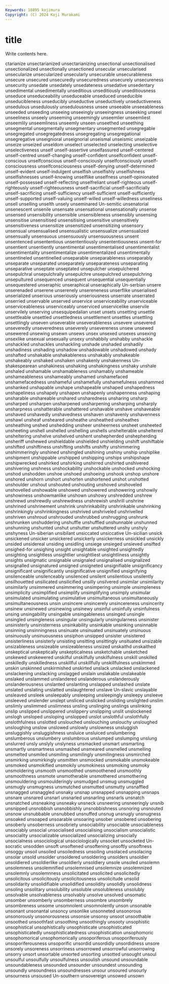 ```yaml
---
Keywords: 18895 kojimura
Copyright: (C) 2024 Koji Murakami
---
```


# title

Write contents here.



ctarianize unsectarianized unsectarianizing unsectional unsectionalised unsectionalized
unsectionally unsectioned unsecular unsecularised unsecularize unsecularized unsecularly unsecurable unsecurableness unsecure
unsecured unsecuredly unsecuredness unsecurely unsecureness unsecurity unsedate unsedately unsedateness unsedative
unsedentary unsedimental unsedimentally unseditious unseditiously unseditiousness unseduce unseduceability unseduceable unseduced
unseducible unseducibleness unseducibly unseductive unseductively unseductiveness unsedulous unsedulously unsedulousness unsee
unseeable unseeableness unseeded unseeding unseeing unseeingly unseeingness unseeking unseel unseeliness
unseely unseeming unseemingly unseemlier unseemliest unseemlily unseemliness unseemly unseen unseethed
unseething unsegmental unsegmentally unsegmentary unsegmented unsegregable unsegregated unsegregatedness unsegregating unsegregational
unsegregative unseignioral unseignorial unseismal unseismic unseizable unseize unseized unseldom unselect
unselected unselecting unselective unselectiveness unself unself-assertive unselfassured unself-centered unself-centred unself-changing
unself-confident unselfconfident unself-conscious unselfconscious unself-consciously unselfconsciously unself-consciousness unselfconsciousness unself-denying unself-determined
unself-evident unself-indulgent unselfish unselfishly unselfishness unselfishnesses unself-knowing unselflike unselfness unself-opinionated
unself-possessed unself-reflecting unselfreliant unself-righteous unself-righteously unself-righteousness unself-sacrificial unself-sacrificially unself-sacrificing unself-sufficiency
unself-sufficient unself-sufficiently unself-supported unself-valuing unself-willed unself-willedness unseliness unsell unselling unselth
unsely unseminared Un-semitic unsenatorial unsenescent unsenile unsensate unsensational unsensationally unsense
unsensed unsensibility unsensible unsensibleness unsensibly unsensing unsensitise unsensitised unsensitising unsensitive
unsensitively unsensitiveness unsensitize unsensitized unsensitizing unsensory unsensual unsensualised unsensualistic unsensualize
unsensualized unsensually unsensuous unsensuously unsensuousness unsent unsentenced unsententious unsententiously unsententiousness
unsent-for unsentient unsentiently unsentimental unsentimentalised unsentimentalist unsentimentality unsentimentalize unsentimentalized unsentimentally
unsentineled unsentinelled unseparable unseparableness unseparably unseparate unseparated unseparately unseparateness unseparating
unseparative unseptate unseptated unsepulcher unsepulchered unsepulchral unsepulchrally unsepulchre unsepulchred unsepulchring
unsepultured unsequenced unsequent unsequential unsequentially unsequestered unseraphic unseraphical unseraphically Un-serbian
unsere unserenaded unserene unserenely unsereneness unserflike unserialised unserialized unserious unseriously
unseriousness unserrate unserrated unserried unservable unserved unservice unserviceability unserviceable unserviceableness
unserviceably unserviced unservicelike unservile unservilely unserving unsesquipedalian unset unsets unsetting
unsettle unsettleable unsettled unsettledness unsettlement unsettles unsettling unsettlingly unseven unseverable
unseverableness unsevere unsevered unseveredly unseveredness unseverely unsevereness unsew unsewed unsewered
unsewing unsewn unsews unsex unsexed unsexes unsexing unsexlike unsexual unsexually
unsexy unshabbily unshabby unshackle unshackled unshackles unshackling unshade unshaded unshadily
unshadiness unshading unshadow unshadowable unshadowed unshady unshafted unshakable unshakableness unshakably
unshakeable unshakeably unshaked unshaken unshakenly unshakenness Un-shakespearean unshakiness unshaking unshakingness
unshaky unshale unshaled unshamable unshamableness unshamably unshameable unshameableness unshameably unshamed
unshamefaced unshamefacedness unshameful unshamefully unshamefulness unshammed unshanked unshapable unshape unshapeable
unshaped unshapedness unshapeliness unshapely unshapen unshapenly unshapenness unshaping unsharable unshareable
unshared unsharedness unsharing unsharp unsharped unsharpen unsharpened unsharpening unsharping unsharply
unsharpness unshatterable unshattered unshavable unshave unshaveable unshaved unshavedly unshavedness unshaven
unshavenly unshavenness unshawl unsheaf unsheared unsheathe unsheathed unsheathes unsheathing unshed
unshedding unsheer unsheerness unsheet unsheeted unsheeting unshell unshelled unshelling unshells
unshelterable unsheltered unsheltering unshelve unshelved unshent unshepherded unshepherding unsheriff unshewed
unshieldable unshielded unshielding unshift unshiftable unshifted unshiftiness unshifting unshifts unshifty
unshimmering unshimmeringly unshined unshingled unshining unshiny unship unshiplike unshipment unshippable
unshipped unshipping unships unshipshape unshipwrecked unshirked unshirking unshirred unshirted unshivered
unshivering unshness unshockability unshockable unshocked unshocking unshod unshodden unshoe unshoed
unshoeing unshook unshop unshore unshored unshorn unshort unshorten unshortened unshot
unshotted unshoulder unshout unshouted unshouting unshoved unshoveled unshovelled unshowable unshowed
unshowered unshowering unshowily unshowiness unshowmanlike unshown unshowy unshredded unshrew unshrewd
unshrewdly unshrewdness unshrewish unshrill unshrine unshrined unshrinement unshrink unshrinkability unshrinkable
unshrinking unshrinkingly unshrinkingness unshrived unshriveled unshrivelled unshriven unshroud unshrouded unshrubbed
unshrugging unshrunk unshrunken unshuddering unshuffle unshuffled unshunnable unshunned unshunning unshunted
unshut unshutter unshuttered unshy unshyly unshyness Un-siberian unsibilant unsiccated unsiccative
Un-sicilian unsick unsickened unsicker unsickered unsickerly unsickerness unsickled unsickly unsided
unsidereal unsiding unsidling unsiege unsieged unsieved unsifted unsighed-for unsighing unsight
unsightable unsighted unsightedly unsighting unsightless unsightlier unsightliest unsightliness unsightly unsights
unsigmatic unsignable unsignaled unsignalised unsignalized unsignalled unsignatured unsigned unsigneted unsignifiable
unsignificancy unsignificant unsignificantly unsignificative unsignified unsignifying unsilenceable unsilenceably unsilenced unsilent
unsilentious unsilently unsilhouetted unsilicated unsilicified unsilly unsilvered unsimilar unsimilarity unsimilarly
unsimmered unsimmering unsimpering unsimple unsimpleness unsimplicity unsimplified unsimplify unsimplifying unsimply
unsimular unsimulated unsimulating unsimulative unsimultaneous unsimultaneously unsimultaneousness unsin unsincere unsincerely
unsincereness unsincerity unsinew unsinewed unsinewing unsinewy unsinful unsinfully unsinfulness unsing
unsingability unsingable unsingableness unsinged unsingle unsingled unsingleness unsingular unsingularly unsingularness
unsinister unsinisterly unsinisterness unsinkability unsinkable unsinking unsinnable unsinning unsinningness unsinuate
unsinuated unsinuately unsinuous unsinuously unsinuousness unsiphon unsipped unsister unsistered unsisterliness
unsisterly unsisting unsitting unsittingly unsituated unsizable unsizableness unsizeable unsizeableness unsized
unskaithd unskaithed unskeptical unskeptically unskepticalness unsketchable unsketched unskewed unskewered unskilful
unskilfully unskilfulness unskill unskilled unskilledly unskilledness unskillful unskillfully unskillfulness unskimmed
unskin unskinned unskirmished unskirted unslack unslacked unslackened unslackening unslacking unslagged
unslain unslakable unslakeable unslaked unslammed unslandered unslanderous unslanderously unslanderousness unslanted
unslanting unslapped unslashed unslate unslated unslating unslatted unslaughtered unslave Un-slavic
unslayable unsleaved unsleek unsleepably unsleeping unsleepingly unsleepy unsleeve unsleeved unslender
unslept unsliced unslicked unsliding unslighted unslim unslimly unslimmed unslimness unsling
unslinging unslings unslinking unslip unslipped unslippered unslippery unslipping unslit unslockened
unslogh unsloped unsloping unslopped unslot unslothful unslothfully unslothfulness unslotted unslouched
unslouching unslouchy unsloughed unsloughing unslow unslowed unslowly unslowness unsluggish unsluggishly
unsluggishness unsluice unsluiced unslumbering unslumberous unslumbery unslumbrous unslumped unslumping unslung
unslurred unsly unslyly unslyness unsmacked unsmart unsmarting unsmartly unsmartness unsmashed
unsmeared unsmelled unsmelling unsmelted unsmiled unsmiling unsmilingly unsmilingness unsmirched unsmirking
unsmirkingly unsmitten unsmocked unsmokable unsmokeable unsmoked unsmokified unsmokily unsmokiness unsmoking
unsmoky unsmoldering unsmooth unsmoothed unsmoothened unsmoothly unsmoothness unsmote unsmotherable unsmothered
unsmothering unsmouldering unsmoulderingly unsmudged unsmug unsmuggled unsmugly unsmugness unsmutched unsmutted
unsmutty unsnaffled unsnagged unsnaggled unsnaky unsnap unsnapped unsnapping unsnaps unsnare
unsnared unsnarl unsnarled unsnarling unsnarls unsnatch unsnatched unsneaking unsneaky unsneck
unsneering unsneeringly unsnib unsnipped unsnobbish unsnobbishly unsnobbishness unsnoring unsnouted unsnow
unsnubbable unsnubbed unsnuffed unsnug unsnugly unsnugness unsoaked unsoaped unsoarable unsoaring
unsober unsobered unsobering unsoberly unsoberness unsobriety unsociability unsociable unsociableness unsociably
unsocial unsocialised unsocialising unsocialism unsocialistic unsociality unsocializable unsocialized unsocializing unsocially
unsocialness unsociological unsociologically unsocket unsocketed Un-socratic unsodden unsoft unsoftened unsoftening
unsoftly unsoftness unsoggy unsoil unsoiled unsoiledness unsoiling unsolaced unsolacing unsolar
unsold unsolder unsoldered unsoldering unsolders unsoldier unsoldiered unsoldierlike unsoldierly unsoldiery
unsole unsoled unsolemn unsolemness unsolemnified unsolemnised unsolemnize unsolemnized unsolemnly unsolemnness
unsolicitated unsolicited unsolicitedly unsolicitous unsolicitously unsolicitousness unsolicitude unsolid unsolidarity unsolidifiable
unsolidified unsolidity unsolidly unsolidness unsoling unsolitary unsolubility unsoluble unsolubleness unsolubly
unsolvable unsolvableness unsolvably unsolve unsolved unsomatic unsomber unsomberly unsomberness unsombre
unsombrely unsombreness unsome unsomnolent unsomnolently unson unsonable unsonant unsonantal unsoncy
unsonlike unsonneted unsonorous unsonorously unsonorousness unsonsie unsonsy unsoot unsoothable unsoothed
unsoothfast unsoothing unsoothingly unsooty unsophistic unsophistical unsophistically unsophisticate unsophisticated unsophisticatedly
unsophisticatedness unsophistication unsophomoric unsophomorical unsophomorically unsoporiferous unsoporiferously unsoporiferousness unsoporific unsordid
unsordidly unsordidness unsore unsorely unsoreness unsorriness unsorrowed unsorrowful unsorrowing unsorry
unsort unsortable unsorted unsorting unsotted unsought unsoul unsoulful unsoulfully unsoulfulness
unsoulish unsound unsoundable unsoundableness unsounded unsounder unsoundest unsounding unsoundly unsoundness
unsoundnesses unsour unsoured unsourly unsourness unsoused Un-southern unsovereign unsowed unsown
